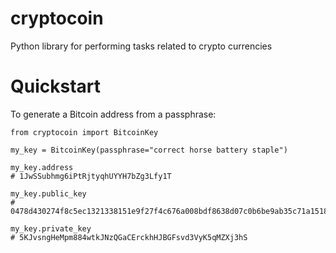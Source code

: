 cryptocoin
==========

Python library for performing tasks related to crypto currencies

# Quickstart

To generate a Bitcoin address from a passphrase:

    from cryptocoin import BitcoinKey

    my_key = BitcoinKey(passphrase="correct horse battery staple")

    my_key.address
    # 1JwSSubhmg6iPtRjtyqhUYYH7bZg3Lfy1T

    my_key.public_key
    # 0478d430274f8c5ec1321338151e9f27f4c676a008bdf8638d07c0b6be9ab35c71a1518063243acd4dfe96b66e3f2ec8013c8e072cd09b3834a19f81f659cc3455

    my_key.private_key
    # 5KJvsngHeMpm884wtkJNzQGaCErckhHJBGFsvd3VyK5qMZXj3hS